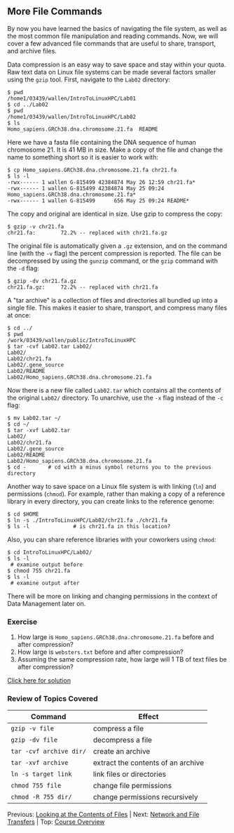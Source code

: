 ## More File Commands

By now you have learned the basics of navigating the file system, as well as the most common file manipulation and reading commands. Now, we will cover a few advanced file commands that are useful to share, transport, and archive files.

Data compression is an easy way to save space and stay within your quota. Raw text data on Linux file systems can be made several factors smaller using the `gzip` tool. First, navigate to the `Lab02` directory:

```
$ pwd
/home1/03439/wallen/IntroToLinuxHPC/Lab01
$ cd ../Lab02
$ pwd
/home1/03439/wallen/IntroToLinuxHPC/Lab02
$ ls
Homo_sapiens.GRCh38.dna.chromosome.21.fa  README
```

Here we have a fasta file containing the DNA sequence of human chromosome 21. It is 41 MB in size. Make a copy of the file and change the name to something short so it is easier to work with:

```
$ cp Homo_sapiens.GRCh38.dna.chromosome.21.fa chr21.fa
$ ls -l
-rwx------ 1 wallen G-815499 42384874 May 26 12:59 chr21.fa*
-rwx------ 1 wallen G-815499 42384874 May 25 09:24 Homo_sapiens.GRCh38.dna.chromosome.21.fa*
-rwx------ 1 wallen G-815499      656 May 25 09:24 README*
```

The copy and original are identical in size. Use gzip to compress the copy:

```
$ gzip -v chr21.fa
chr21.fa:        72.2% -- replaced with chr21.fa.gz
```

The original file is automatically given a `.gz` extension, and on the command line (with the `-v` flag) the percent compression is reported. The file can be decompressed by using the `gunzip` command, or the `gzip` command with the `-d` flag:

```
$ gzip -dv chr21.fa.gz
chr21.fa.gz:     72.2% -- replaced with chr21.fa
```

A "tar archive" is a collection of files and directories all bundled up into a single file. This makes it easier to share, transport, and compress many files at once:

```
$ cd ../
$ pwd 
/work/03439/wallen/public/IntroToLinuxHPC
$ tar -cvf Lab02.tar Lab02/
Lab02/
Lab02/chr21.fa
Lab02/.gene_source
Lab02/README
Lab02/Homo_sapiens.GRCh38.dna.chromosome.21.fa
```

Now there is a new file called `Lab02.tar` which contains all the contents of the original `Lab02/` directory. To unarchive, use the `-x` flag instead of the `-c` flag:

```
$ mv Lab02.tar ~/
$ cd ~/
$ tar -xvf Lab02.tar
Lab02/
Lab02/chr21.fa
Lab02/.gene_source
Lab02/README
Lab02/Homo_sapiens.GRCh38.dna.chromosome.21.fa
$ cd -       # cd with a minus symbol returns you to the previous directory
```

Another way to save space on a Linux file system is with linking (`ln`) and permissions (`chmod`). For example, rather than making a copy of a reference library in every directory, you can create links to the reference genome:

```
$ cd $HOME
$ ln -s ./IntroToLinuxHPC/Lab02/chr21.fa ./chr21.fa
$ ls -l              # is chr21.fa in this location?
```

Also, you can share reference libraries with your coworkers using `chmod`:

```
$ cd IntroToLinuxHPC/Lab02/
$ ls -l
 # examine output before
$ chmod 755 chr21.fa
$ ls -l
 # examine output after
```

There will be more on linking and changing permissions in the context of Data Management later on.

### Exercise

1. How large is `Homo_sapiens.GRCh38.dna.chromosome.21.fa` before and after compression?
2. How large is `websters.txt` before and after compression?
3. Assuming the same compression rate, how large will 1 TB of text files be after compression?

[Click here for solution](intro_to_linux_05_solution.md)

### Review of Topics Covered

| Command                 | Effect     |
|-------------------------|------------|
| `gzip -v file`          | compress a file |
| `gzip -dv file`         | decompress a file |
| `tar -cvf archive dir/` | create an archive |
| `tar -xvf archive`      | extract the contents of an archive |
| `ln -s target link`     | link files or directories |
| `chmod 755 file`        | change file permissions |
| `chmod -R 755 dir/`     | change permissions recursively |


Previous: [Looking at the Contents of Files](intro_to_linux_04.md) | Next: [Network and File Transfers](intro_to_linux_06.md) | Top: [Course Overview](../README.md)

